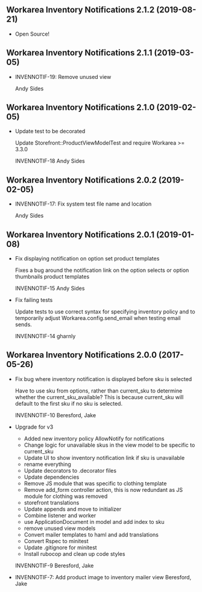 Workarea Inventory Notifications 2.1.2 (2019-08-21)
--------------------------------------------------------------------------------

*   Open Source!



Workarea Inventory Notifications 2.1.1 (2019-03-05)
--------------------------------------------------------------------------------

*   INVENNOTIF-19: Remove unused view

    Andy Sides



Workarea Inventory Notifications 2.1.0 (2019-02-05)
--------------------------------------------------------------------------------

*   Update test to be decorated

    Update Storefront::ProductViewModelTest and require Workarea >= 3.3.0

    INVENNOTIF-18
    Andy Sides



Workarea Inventory Notifications 2.0.2 (2019-02-05)
--------------------------------------------------------------------------------

*   INVENNOTIF-17: Fix system test file name and location

    Andy Sides



Workarea Inventory Notifications 2.0.1 (2019-01-08)
--------------------------------------------------------------------------------

*   Fix displaying notification on option set product templates

    Fixes a bug around the notification link on the option selects or option
    thumbnails product templates

    INVENNOTIF-15
    Andy Sides

*   Fix failing tests

    Update tests to use correct syntax for specifying inventory
    policy and to temporarily adjust Workarea.config.send_email
    when testing email sends.

    INVENNOTIF-14
    gharnly



Workarea Inventory Notifications 2.0.0 (2017-05-26)
--------------------------------------------------------------------------------

*   Fix bug where inventory notification is displayed before sku is selected

    Have to use sku from options, rather than current_sku to determine
    whether the current_sku_available? This is because current_sku will
    default to the first sku if no sku is selected.

    INVENNOTIF-10
    Beresford, Jake

*   Upgrade for v3

    * Added new inventory policy AllowNotify for notifications
    * Change logic for unavailable skus in the view model to be specific to current_sku
    * Update UI to show inventory notification link if sku is unavailable
    * rename everything
    * Update decorators to .decorator files
    * Update dependencies
    * Remove JS module that was specific to clothing template
    * Remove add_form controller action, this is now redundant as JS module for clothing was removed
    * storefront translations
    * Update appends and move to initializer
    * Combine listener and worker
    * use ApplicationDocument in model and add index to sku
    * remove unused view models
    * Convert mailer templates to haml and add translations
    * Convert Rspec to minitest
    * Update .gitignore for minitest
    * Install rubocop and clean up code styles

    INVENNOTIF-9
    Beresford, Jake

*   INVENNOTIF-7: Add product image to inventory mailer view
    Beresford, Jake



